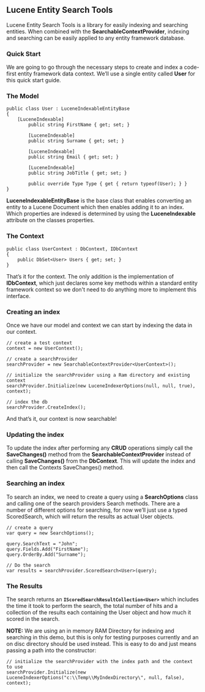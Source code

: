 
## Lucene Entity Search Tools ##
Lucene Entity Search Tools is a library for easily indexing and searching entities. When combined with the **SearchableContextProvider**, indexing and searching can be easily applied to any entity framework database.
### Quick Start ###
We are going to go through the necessary steps to create and index a code-first entity framework data context. We’ll use a single entity called **User** for this quick start guide.

### The Model ###
 	public class User : LuceneIndexableEntityBase
	{
		[LuceneIndexable]
        	public string FirstName { get; set; }

        	[LuceneIndexable]
        	public string Surname { get; set; }

        	[LuceneIndexable]
        	public string Email { get; set; }

        	[LuceneIndexable]
        	public string JobTitle { get; set; }

        	public override Type Type { get { return typeof(User); } }
	}

**LuceneIndexableEntityBase** is the base class that enables converting an entity to a Lucene Document which then enables adding it to an index. Which properties are indexed is determined by using the **LuceneIndexable** attribute on the classes properties.

### The Context ###
	public class UserContext : DbContext, IDbContext
	{
		public DbSet<User> Users { get; set; }
	}

That’s it for the context.  The only addition is the implementation of **IDbContext**, which just declares some key methods within a standard entity framework context so we don't need to do anything more to implement this interface.

### Creating an index ###
Once we have our model and context we can start by indexing the data in our context.

	// create a test context
	context = new UserContext();          
	
	// create a searchProvider
	searchProvider = new SearchableContextProvider<UserContext>();
	
	// initialize the searchProvider using a Ram directory and existing context
	searchProvider.Initialize(new LuceneIndexerOptions(null, null, true), context);
	
	// index the db
	searchProvider.CreateIndex();

And that’s it, our context is now searchable!

### Updating the index ###
To update the index after performing any **CRUD** operations simply call the **SaveChanges()** method from the **SearchableContextProvider** instead of calling **SaveChanges()** from the **DbContext**. This will update the index and then call the Contexts SaveChanges() method.

### Searching an index ###
To search an index, we need to create a query using a **SearchOptions** class and calling one of the search providers Search methods. There are a number of different options for searching, for now we’ll just use a typed ScoredSearch, which will return the results as actual User objects.

	// create a query
	var query = new SearchOptions();

	query.SearchText = "John";
	query.Fields.Add("FirstName");
	query.OrderBy.Add("Surname");

	// Do the search
	var results = searchProvider.ScoredSearch<User>(query);

### The Results ###
The search returns an **`IScoredSearchResultCollection<User>`** which includes the time it took to perform the search, the total number of hits and a collection of the results each containing the User object and how much it scored in the search.

**NOTE:** We are using an in memory RAM Directory for indexing and searching in this demo, but this is only for testing purposes currently and an on disc directory should be used instead. This is easy to do and just means passing a path into the constructor:

	// initialize the searchProvider with the index path and the context to use
	searchProvider.Initialize(new LuceneIndexerOptions("c:\\Temp\\MyIndexDirectory\", null, false), context);



